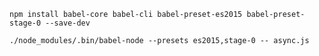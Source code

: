 `npm install babel-core babel-cli babel-preset-es2015 babel-preset-stage-0 --save-dev`

`./node_modules/.bin/babel-node --presets es2015,stage-0 -- async.js`

